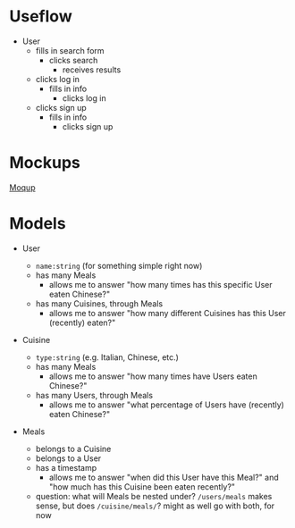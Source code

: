 # Useflow

- User
  - fills in search form
    - clicks search
      - receives results
  - clicks log in
    - fills in info
      - clicks log in
  - clicks sign up
    - fills in info
      - clicks sign up

# Mockups

[Moqup](https://moqups.com/r.pazyaquian@gmail.com/Y5Nwmg9n)

# Models

- User
  - `name:string` (for something simple right now)
  - has many Meals
    - allows me to answer "how many times has this specific User eaten Chinese?"
  - has many Cuisines, through Meals
    - allows me to answer "how many different Cuisines has this User (recently) eaten?"

- Cuisine
  - `type:string` (e.g. Italian, Chinese, etc.)
  - has many Meals
    - allows me to answer "how many times have Users eaten Chinese?"
  - has many Users, through Meals
    - allows me to answer "what percentage of Users have (recently) eaten Chinese?"

- Meals
  - belongs to a Cuisine
  - belongs to a User
  - has a timestamp
    - allows me to answer "when did this User have this Meal?" and "how much has this Cuisine been eaten recently?"
  - question: what will Meals be nested under? `/users/meals` makes sense, but does `/cuisine/meals/`? might as well go with both, for now